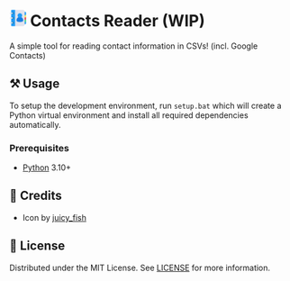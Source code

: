 <h1>
    <img src="public/icon.png" alt="Icon" height="30">
    <span>Contacts Reader (WIP)</span>
</h1>

A simple tool for reading contact information in CSVs! (incl. Google Contacts)

## ⚒️ Usage

To setup the development environment, run `setup.bat` which will create a Python virtual environment and install all required dependencies automatically.

### Prerequisites

- [Python](https://python.org) 3.10+

## 💖 Credits

- Icon by [juicy_fish](https://flaticon.com/free-icon/contacts-book_9722917)

## 📜 License

Distributed under the MIT License. See [LICENSE](LICENSE) for more information.